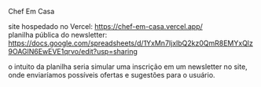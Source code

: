 Chef Em Casa

site hospedado no Vercel: https://chef-em-casa.vercel.app/ <br>
planilha pública do newsletter: https://docs.google.com/spreadsheets/d/1YxMn7IjxlbQ2kz0QmR8EMYxQlz9OAGlN6EwEVE1qrvo/edit?usp=sharing <br>

o intuito da planilha seria simular uma inscrição em um newsletter no site, onde enviaríamos possíveis ofertas e sugestões para o usuário.
